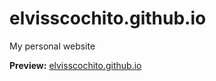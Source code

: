 # elvisscochito.github.io

My personal website

__Preview:__ [elvisscochito.github.io](https://elvisscochito.github.io)
